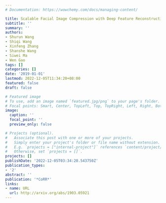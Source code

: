 ```yaml
---
# Documentation: https://wowchemy.com/docs/managing-content/

title: Scalable Facial Image Compression with Deep Feature Reconstruction
subtitle: ''
summary: ''
authors:
- Shurun Wang
- Shiqi Wang
- Xinfeng Zhang
- Shanshe Wang
- Siwei Ma
- Wen Gao
tags: []
categories: []
date: '2019-01-01'
lastmod: 2022-12-05T11:34:20+08:00
featured: false
draft: false

# Featured image
# To use, add an image named `featured.jpg/png` to your page's folder.
# Focal points: Smart, Center, TopLeft, Top, TopRight, Left, Right, BottomLeft, Bottom, BottomRight.
image:
  caption: ''
  focal_point: ''
  preview_only: false

# Projects (optional).
#   Associate this post with one or more of your projects.
#   Simply enter your project's folder or file name without extension.
#   E.g. `projects = ["internal-project"]` references `content/project/deep-learning/index.md`.
#   Otherwise, set `projects = []`.
projects: []
publishDate: '2022-12-05T03:34:20.543750Z'
publication_types:
- '2'
abstract: ''
publication: '*CoRR*'
links:
- name: URL
  url: http://arxiv.org/abs/1903.05921
---
```

